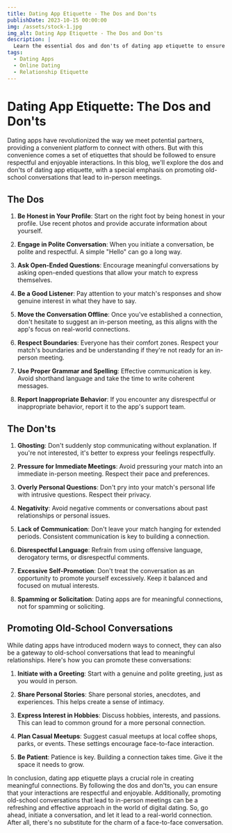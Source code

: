 ```yaml
---
title: Dating App Etiquette - The Dos and Don'ts
publishDate: 2023-10-15 00:00:00
img: /assets/stock-1.jpg
img_alt: Dating App Etiquette - The Dos and Don'ts
description: |
  Learn the essential dos and don'ts of dating app etiquette to ensure respectful and enjoyable interactions. Discover the best practices for building meaningful connections and promoting old-school conversations that lead to in-person meetings.
tags:
  - Dating Apps
  - Online Dating
  - Relationship Etiquette
---
```


# Dating App Etiquette: The Dos and Don'ts

Dating apps have revolutionized the way we meet potential partners, providing a convenient platform to connect with others. But with this convenience comes a set of etiquettes that should be followed to ensure respectful and enjoyable interactions. In this blog, we'll explore the dos and don'ts of dating app etiquette, with a special emphasis on promoting old-school conversations that lead to in-person meetings.

## The Dos

1. **Be Honest in Your Profile**: Start on the right foot by being honest in your profile. Use recent photos and provide accurate information about yourself.

2. **Engage in Polite Conversation**: When you initiate a conversation, be polite and respectful. A simple "Hello" can go a long way.

3. **Ask Open-Ended Questions**: Encourage meaningful conversations by asking open-ended questions that allow your match to express themselves.

4. **Be a Good Listener**: Pay attention to your match's responses and show genuine interest in what they have to say.

5. **Move the Conversation Offline**: Once you've established a connection, don't hesitate to suggest an in-person meeting, as this aligns with the app's focus on real-world connections.

6. **Respect Boundaries**: Everyone has their comfort zones. Respect your match's boundaries and be understanding if they're not ready for an in-person meeting.

7. **Use Proper Grammar and Spelling**: Effective communication is key. Avoid shorthand language and take the time to write coherent messages.

8. **Report Inappropriate Behavior**: If you encounter any disrespectful or inappropriate behavior, report it to the app's support team.

## The Don'ts

1. **Ghosting**: Don't suddenly stop communicating without explanation. If you're not interested, it's better to express your feelings respectfully.

2. **Pressure for Immediate Meetings**: Avoid pressuring your match into an immediate in-person meeting. Respect their pace and preferences.

3. **Overly Personal Questions**: Don't pry into your match's personal life with intrusive questions. Respect their privacy.

4. **Negativity**: Avoid negative comments or conversations about past relationships or personal issues.

5. **Lack of Communication**: Don't leave your match hanging for extended periods. Consistent communication is key to building a connection.

6. **Disrespectful Language**: Refrain from using offensive language, derogatory terms, or disrespectful comments.

7. **Excessive Self-Promotion**: Don't treat the conversation as an opportunity to promote yourself excessively. Keep it balanced and focused on mutual interests.

8. **Spamming or Solicitation**: Dating apps are for meaningful connections, not for spamming or soliciting.

## Promoting Old-School Conversations

While dating apps have introduced modern ways to connect, they can also be a gateway to old-school conversations that lead to meaningful relationships. Here's how you can promote these conversations:

1. **Initiate with a Greeting**: Start with a genuine and polite greeting, just as you would in person.

2. **Share Personal Stories**: Share personal stories, anecdotes, and experiences. This helps create a sense of intimacy.

3. **Express Interest in Hobbies**: Discuss hobbies, interests, and passions. This can lead to common ground for a more personal connection.

4. **Plan Casual Meetups**: Suggest casual meetups at local coffee shops, parks, or events. These settings encourage face-to-face interaction.

5. **Be Patient**: Patience is key. Building a connection takes time. Give it the space it needs to grow.

In conclusion, dating app etiquette plays a crucial role in creating meaningful connections. By following the dos and don'ts, you can ensure that your interactions are respectful and enjoyable. Additionally, promoting old-school conversations that lead to in-person meetings can be a refreshing and effective approach in the world of digital dating. So, go ahead, initiate a conversation, and let it lead to a real-world connection. After all, there's no substitute for the charm of a face-to-face conversation.
